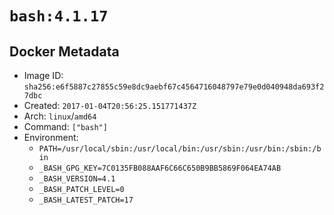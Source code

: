# `bash:4.1.17`

## Docker Metadata

- Image ID: `sha256:e6f5887c27855c59e8dc9aebf67c4564716048797e79e0d040948da693f27dbc`
- Created: `2017-01-04T20:56:25.151771437Z`
- Arch: `linux`/`amd64`
- Command: `["bash"]`
- Environment:
  - `PATH=/usr/local/sbin:/usr/local/bin:/usr/sbin:/usr/bin:/sbin:/bin`
  - `_BASH_GPG_KEY=7C0135FB088AAF6C66C650B9BB5869F064EA74AB`
  - `_BASH_VERSION=4.1`
  - `_BASH_PATCH_LEVEL=0`
  - `_BASH_LATEST_PATCH=17`
